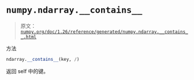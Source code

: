 # `numpy.ndarray.__contains__`

> 原文：[`numpy.org/doc/1.26/reference/generated/numpy.ndarray.__contains__.html`](https://numpy.org/doc/1.26/reference/generated/numpy.ndarray.__contains__.html)

方法

```py
ndarray.__contains__(key, /)
```

返回 self 中的键。
